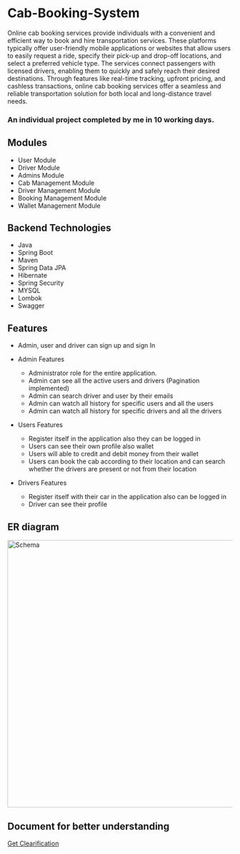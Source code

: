 # Cab-Booking-System

<p>Online cab booking services provide individuals with a convenient and efficient way to book and hire transportation services. These platforms typically offer user-friendly mobile applications or websites that allow users to easily request a ride, specify their pick-up and drop-off locations, and select a preferred vehicle type. The services connect passengers with licensed drivers, enabling them to quickly and safely reach their desired destinations. Through features like real-time tracking, upfront pricing, and cashless transactions, online cab booking services offer a seamless and reliable transportation solution for both local and long-distance travel needs.</p>

### An individual project completed by me in 10 working days.

## Modules
 - User Module
 - Driver Module
 - Admins Module
 - Cab Management Module
 - Driver Management Module
 - Booking Management Module
 - Wallet Management Module


## Backend Technologies
- Java
- Spring Boot
- Maven
- Spring Data JPA
- Hibernate
- Spring Security
- MYSQL
- Lombok
- Swagger



## Features
<ul>
  <li>Admin, user and driver can sign up and sign In</li>
  <li>
    <p>Admin Features</p>
    <ul>
      <li>Administrator role for the entire application.</li>
      <li>Admin can see all the active users and drivers (Pagination implemented)</li>
      <li>Admin can search driver and user by their emails</li>
      <li>Admin can watch all history for specific users and all the users</li>
      <li>Admin can watch all history for specific drivers and all the drivers</li>
    </ul>
  </li>
  <li>
    <p>Users Features</p>
    <ul>
      <li>Register itself in the application also they can be logged in</li>
      <li>Users can see their own profile also wallet</li>
     <li>Users will able to credit and debit money from their wallet</li>
     <li>Users can book the cab according to their location and can search whether the drivers are present or not from their location</li>
    </ul>
  </li>
  <li>
    <p>Drivers Features</p>
    <ul>
      <li>Register itself with their car in the application also can be logged in</li>
      <li>Driver can see their profile</li>
    </ul>
  </li>
</ul>

## ER diagram



<img width="599" alt="Schema" src="https://github.com/Himanshu04210/Cab-Booking-System/assets/115461666/03003f1e-2c8b-422a-8ddc-1d6da35dfe79">



## Document for better understanding

<a href="https://maroon-radio-540.notion.site/Cab-Booking-System-d2efc5ae95cc4af291d96ffc10285e14?pvs=4" target="_blank">Get Clearification</a>
